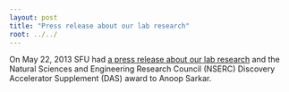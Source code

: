 ```yaml
---
layout: post
title: "Press release about our lab research"
root: ../../
---
```


On May 22, 2013 SFU had [a press release about our lab research](http://www.sfu.ca/pamr/media-releases/2013/advancing-research-on-lifes-origins-language-translation.html) and the Natural Sciences and Engineering Research Council (NSERC) Discovery Accelerator Supplement (DAS) award to Anoop Sarkar.
